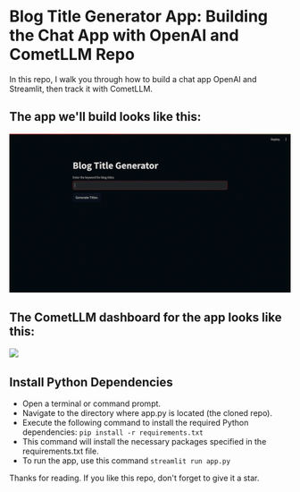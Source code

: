 # Blog Title Generator App: Building the Chat App with OpenAI and CometLLM Repo

In this repo, I walk you through how to build a chat app OpenAI and Streamlit, then track it with CometLLM.

## The app we'll build looks like this:

![](https://github.com/TirendazAcademy/Chat-App-with-OpenAI-and-CometLLM/blob/main/Images/streamlit.gif)

## The CometLLM dashboard for the app looks like this:

![](https://github.com/TirendazAcademy/Chat-App-with-OpenAI-and-CometLLM/blob/main/Images/comet-streamlit.gif)

## Install Python Dependencies

- Open a terminal or command prompt.
- Navigate to the directory where app.py is located (the cloned repo).
- Execute the following command to install the required Python dependencies: `pip install -r requirements.txt`
- This command will install the necessary packages specified in the requirements.txt file.
- To run the app, use this command `streamlit run app.py`

Thanks for reading. If you like this repo, don't forget to give it a star. 



